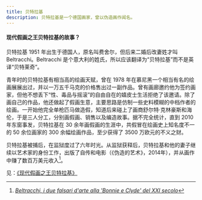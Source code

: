 ```yaml
---
title: 贝特拉基
description: 贝特拉基是一个德国画家，曾以伪造画作闻名。
---
```


#### 现代假画之王贝特拉基的故事？

贝特拉基 1951 年出生于德国人，原名叫费舍尔，但后来二婚后改妻姓才叫 Beltracchi。Beltracchi 是个意大利的姓氏，所以应该翻译为“贝特拉基”而不是英译“贝特莱奇”。

青年时的贝特拉基有相当高的绘画天赋，曾在 1978 年在慕尼黑一个相当有名的绘画展展出过，并以一万五千马克的价格售出过一副作品。曾有画廊邀约他为签约画家，但他不想丢下“性、毒品与摇滚”的自由自在的嬉皮士生活拒绝了该邀请。除了画自己的作品，他还做起了假画生意，主要思路是仿制一些史料模糊的中档作者的绘画。一开始他完全单枪匹马做造假，知道后来碰上了画商舒尔特·克林豪斯和海伦，于是三人分工，分别画假画、销售以及编造故事。据不完全统计，直到 2010 年东窗事发，贝特拉基在 30 余年画假画的生涯中，共假冒在绘画史上知名度不一的 50 余位画家的 300 余幅绘画作品，至少获得了 3500 万欧元的不义之财。

贝特拉基被捕后，在监狱度过了六年时光。从监狱获释后，贝特拉基和他的妻子继续以艺术家的身份工作，出版了自传和电影（《伪造的艺术》，2014年），并从画作中赚了数百万美元收入[^income]。

[^income]: [<i>Beltracchi, i due falsari d'arte alla 'Bonnie e Clyde' del XXI secolo</i>](https://www.we-wealth.com/news/pleasure-assets/opere-darte/beltracchi-due-falsari-bonny-clyde-xxi-secolo)

见：[《现代假画之王贝特拉基》](https://www.zhihu.com/xen/market/pdf-view/paid_magazine/1395369078886834176)
